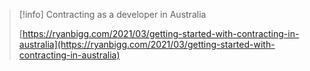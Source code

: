   

> [!info] Contracting as a developer in Australia  
>  
> [https://ryanbigg.com/2021/03/getting-started-with-contracting-in-australia](https://ryanbigg.com/2021/03/getting-started-with-contracting-in-australia)